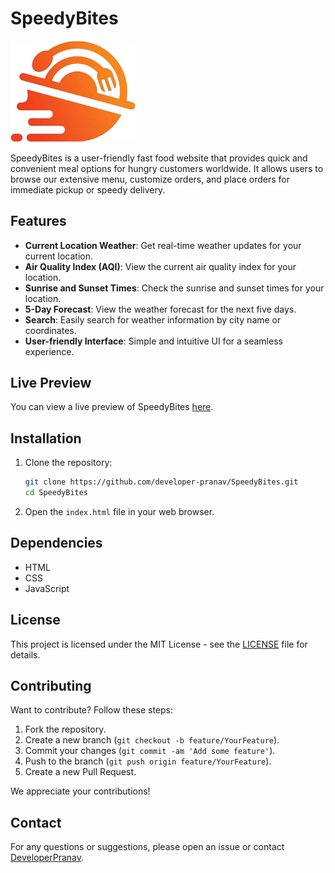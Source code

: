 # SpeedyBites

<img src="images/logo.png" alt="SkyCast Logo" width="200">

SpeedyBites is a user-friendly fast food website that provides quick and convenient meal options for hungry customers worldwide. It allows users to browse our extensive menu, customize orders, and place orders for immediate pickup or speedy delivery.

## Features

- **Current Location Weather**: Get real-time weather updates for your current location.
- **Air Quality Index (AQI)**: View the current air quality index for your location.
- **Sunrise and Sunset Times**: Check the sunrise and sunset times for your location.
- **5-Day Forecast**: View the weather forecast for the next five days.
- **Search**: Easily search for weather information by city name or coordinates.
- **User-friendly Interface**: Simple and intuitive UI for a seamless experience.


## Live Preview

You can view a live preview of SpeedyBites [here](https://developer-pranav.github.io/SpeedyBites/index.html).

## Installation

1. Clone the repository:
    ```bash
    git clone https://github.com/developer-pranav/SpeedyBites.git
    cd SpeedyBites
    ```

2. Open the `index.html` file in your web browser.


## Dependencies

- HTML
- CSS
- JavaScript

## License

This project is licensed under the MIT License - see the [LICENSE](LICENSE.txt) file for details.

## Contributing

Want to contribute? Follow these steps:

1. Fork the repository.
2. Create a new branch (`git checkout -b feature/YourFeature`).
3. Commit your changes (`git commit -am 'Add some feature'`).
4. Push to the branch (`git push origin feature/YourFeature`).
5. Create a new Pull Request.

We appreciate your contributions!

## Contact

For any questions or suggestions, please open an issue or contact [DeveloperPranav](mailto:developer.pranav3306@gmail.com).
